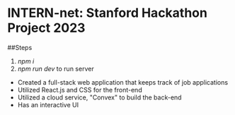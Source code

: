 # INTERN-net: Stanford Hackathon Project 2023


##Steps

1. _npm i_
2. _npm run dev_ to run server

* Created a full-stack web application that keeps track of job applications
* Utilized React.js and CSS for the front-end
* Utilized a cloud service, "Convex" to build the back-end
* Has an interactive UI 
